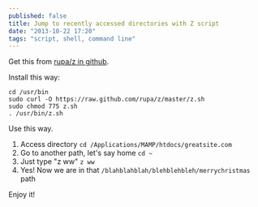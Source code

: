 ```yaml
---
published: false
title: Jump to recently accessed directories with Z script
date: "2013-10-22 17:20"
tags: "script, shell, command line"
---
```


Get this from [rupa/z in github](https://github.com/rupa/z).

Install this way:

    cd /usr/bin
    sudo curl -O https://raw.github.com/rupa/z/master/z.sh
    sudo chmod 775 z.sh
    . /usr/bin/z.sh
    
Use this way.

1. Access directory `cd /Applications/MAMP/htdocs/greatsite.com`
2. Go to another path, let's say home  `cd ~`
3. Just type "z ww" `z ww`
4. Yes! Now we are in that `/blahblahblah/blehblehbleh/merrychristmas` path

Enjoy it!